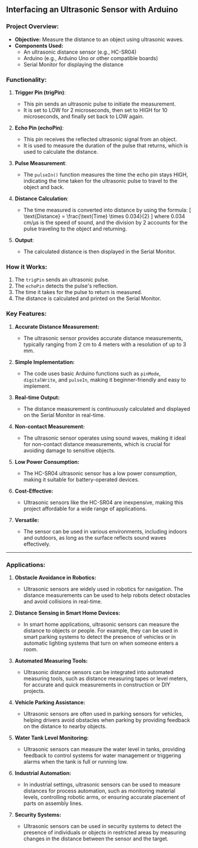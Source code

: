 ## Interfacing an Ultrasonic Sensor with Arduino
### Project Overview:
- **Objective:** Measure the distance to an object using ultrasonic waves.
- **Components Used:** 
  - An ultrasonic distance sensor (e.g., HC-SR04)
  - Arduino (e.g., Arduino Uno or other compatible boards)
  - Serial Monitor for displaying the distance

### Functionality:
1. **Trigger Pin (trigPin)**: 
   - This pin sends an ultrasonic pulse to initiate the measurement.
   - It is set to LOW for 2 microseconds, then set to HIGH for 10 microseconds, and finally set back to LOW again.

2. **Echo Pin (echoPin)**:
   - This pin receives the reflected ultrasonic signal from an object.
   - It is used to measure the duration of the pulse that returns, which is used to calculate the distance.

3. **Pulse Measurement**:
   - The `pulseIn()` function measures the time the echo pin stays HIGH, indicating the time taken for the ultrasonic pulse to travel to the object and back.

4. **Distance Calculation**:
   - The time measured is converted into distance by using the formula:
     \[
     \text{Distance} = \frac{\text{Time} \times 0.034}{2}
     \]
     where 0.034 cm/µs is the speed of sound, and the division by 2 accounts for the pulse traveling to the object and returning.

5. **Output**:
   - The calculated distance is then displayed in the Serial Monitor.

### How it Works:
1. The `trigPin` sends an ultrasonic pulse.
2. The `echoPin` detects the pulse's reflection.
3. The time it takes for the pulse to return is measured.
4. The distance is calculated and printed on the Serial Monitor.

### Key Features:
1. **Accurate Distance Measurement:**
   - The ultrasonic sensor provides accurate distance measurements, typically ranging from 2 cm to 4 meters with a resolution of up to 3 mm.

2. **Simple Implementation:**
   - The code uses basic Arduino functions such as `pinMode`, `digitalWrite`, and `pulseIn`, making it beginner-friendly and easy to implement.

3. **Real-time Output:**
   - The distance measurement is continuously calculated and displayed on the Serial Monitor in real-time.

4. **Non-contact Measurement:**
   - The ultrasonic sensor operates using sound waves, making it ideal for non-contact distance measurements, which is crucial for avoiding damage to sensitive objects.

5. **Low Power Consumption:**
   - The HC-SR04 ultrasonic sensor has a low power consumption, making it suitable for battery-operated devices.

6. **Cost-Effective:**
   - Ultrasonic sensors like the HC-SR04 are inexpensive, making this project affordable for a wide range of applications.

7. **Versatile:**
   - The sensor can be used in various environments, including indoors and outdoors, as long as the surface reflects sound waves effectively.

---

### Applications:

1. **Obstacle Avoidance in Robotics:**
   - Ultrasonic sensors are widely used in robotics for navigation. The distance measurements can be used to help robots detect obstacles and avoid collisions in real-time.

2. **Distance Sensing in Smart Home Devices:**
   - In smart home applications, ultrasonic sensors can measure the distance to objects or people. For example, they can be used in smart parking systems to detect the presence of vehicles or in automatic lighting systems that turn on when someone enters a room.

3. **Automated Measuring Tools:**
   - Ultrasonic distance sensors can be integrated into automated measuring tools, such as distance measuring tapes or level meters, for accurate and quick measurements in construction or DIY projects.

4. **Vehicle Parking Assistance:**
   - Ultrasonic sensors are often used in parking sensors for vehicles, helping drivers avoid obstacles when parking by providing feedback on the distance to nearby objects.

5. **Water Tank Level Monitoring:**
   - Ultrasonic sensors can measure the water level in tanks, providing feedback to control systems for water management or triggering alarms when the tank is full or running low.

6. **Industrial Automation:**
   - In industrial settings, ultrasonic sensors can be used to measure distances for process automation, such as monitoring material levels, controlling robotic arms, or ensuring accurate placement of parts on assembly lines.

7. **Security Systems:**
   - Ultrasonic sensors can be used in security systems to detect the presence of individuals or objects in restricted areas by measuring changes in the distance between the sensor and the target.
